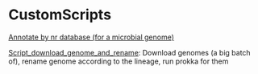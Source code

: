 # CustomScripts
[Annotate by nr database (for a microbial genome)](https://github.com/ChaoLab/CustomScripts/tree/main/Annotate_by_nr)

[Script_download_genome_and_rename](https://github.com/ChaoLab/CustomScripts/tree/main/Script_download_genome_and_rename): Download genomes (a big batch of), rename genome according to the lineage, run prokka for them









